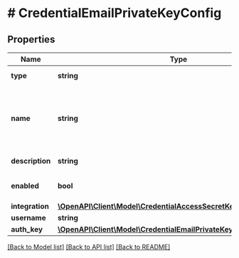 # # CredentialEmailPrivateKeyConfig

## Properties

Name | Type | Description | Notes
------------ | ------------- | ------------- | -------------
**type** | **string** | Credential Type Code |
**name** | **string** | A unique name scoped to your account for the credential |
**description** | **string** | Optional Description | [optional]
**enabled** | **bool** | Credential enabled | [optional] [default to true]
**integration** | [**\OpenAPI\Client\Model\CredentialAccessSecretKeyConfigIntegration**](CredentialAccessSecretKeyConfigIntegration.md) |  | [optional]
**username** | **string** | Email |
**auth_key** | [**\OpenAPI\Client\Model\CredentialEmailPrivateKeyConfigAuthKey**](CredentialEmailPrivateKeyConfigAuthKey.md) |  |

[[Back to Model list]](../../README.md#models) [[Back to API list]](../../README.md#endpoints) [[Back to README]](../../README.md)
